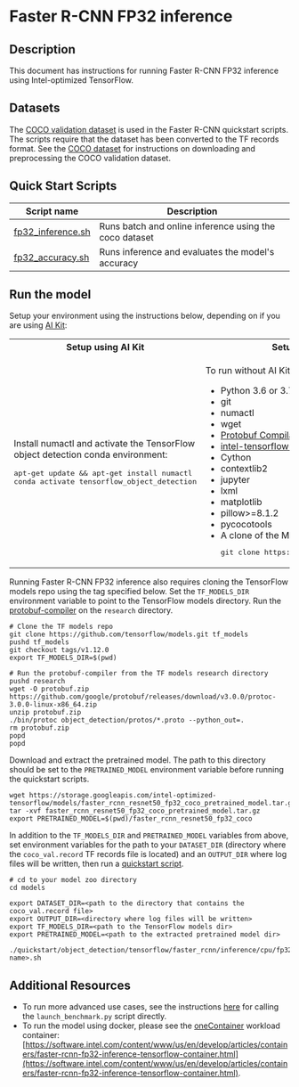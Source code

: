 <!--- 0. Title -->
# Faster R-CNN FP32 inference

<!-- 10. Description -->
## Description

This document has instructions for running Faster R-CNN FP32 inference using
Intel-optimized TensorFlow.

<!--- 30. Datasets -->
## Datasets

The [COCO validation dataset](http://cocodataset.org) is used in the
Faster R-CNN quickstart scripts. The scripts require that the dataset
has been converted to the TF records format. See the
[COCO dataset](/datasets/coco/README.md) for instructions on downloading
and preprocessing the COCO validation dataset.

<!--- 40. Quick Start Scripts -->
## Quick Start Scripts

| Script name | Description |
|-------------|-------------|
| [fp32_inference.sh](/quickstart/object_detection/tensorflow/faster_rcnn/inference/cpu/fp32/fp32_inference.sh) | Runs batch and online inference using the coco dataset |
| [fp32_accuracy.sh](/quickstart/object_detection/tensorflow/faster_rcnn/inference/cpu/fp32/fp32_accuracy.sh) | Runs inference and evaluates the model's accuracy |

<!--- 50. AI Kit -->
## Run the model

Setup your environment using the instructions below, depending on if you are
using [AI Kit](/docs/general/tensorflow/AIKit.md):

<table>
  <tr>
    <th>Setup using AI Kit</th>
    <th>Setup without AI Kit</th>
  </tr>
  <tr>
    <td>
      <p>Install numactl and activate the TensorFlow object detection conda environment:</p>
      <pre>apt-get update && apt-get install numactl<br>conda activate tensorflow_object_detection</pre>
    </td>
    <td>
      <p>To run without AI Kit you will need:</p>
      <ul>
        <li>Python 3.6 or 3.7
        <li>git
        <li>numactl
        <li>wget
        <li><a href="https://github.com/tensorflow/models/blob/v1.12.0/research/object_detection/g3doc/installation.md#protobuf-compilation">Protobuf Compilation</a>
        <li><a href="https://pypi.org/project/intel-tensorflow/1.15.2/">intel-tensorflow==1.15.2</a>
        <li>Cython
        <li>contextlib2
        <li>jupyter
        <li>lxml
        <li>matplotlib
        <li>pillow>=8.1.2
        <li>pycocotools
        <li>A clone of the Model Zoo repo<br />
        <pre>git clone https://github.com/IntelAI/models.git</pre>
      </ul>
    </td>
  </tr>
</table>

Running Faster R-CNN FP32 inference also requires cloning the TensorFlow
models repo using the tag specified below. Set the `TF_MODELS_DIR` environment
variable to point to the TensorFlow models directory. Run the
[protobuf-compiler](https://github.com/tensorflow/models/blob/v1.12.0/research/object_detection/g3doc/installation.md#protobuf-compilation)
on the `research` directory.
```
# Clone the TF models repo
git clone https://github.com/tensorflow/models.git tf_models
pushd tf_models
git checkout tags/v1.12.0
export TF_MODELS_DIR=$(pwd)

# Run the protobuf-compiler from the TF models research directory
pushd research
wget -O protobuf.zip https://github.com/google/protobuf/releases/download/v3.0.0/protoc-3.0.0-linux-x86_64.zip
unzip protobuf.zip
./bin/protoc object_detection/protos/*.proto --python_out=.
rm protobuf.zip
popd
popd
```

Download and extract the pretrained model. The path to this directory
should be set to the `PRETRAINED_MODEL` environment variable before
running the quickstart scripts.
```
wget https://storage.googleapis.com/intel-optimized-tensorflow/models/faster_rcnn_resnet50_fp32_coco_pretrained_model.tar.gz
tar -xvf faster_rcnn_resnet50_fp32_coco_pretrained_model.tar.gz
export PRETRAINED_MODEL=$(pwd)/faster_rcnn_resnet50_fp32_coco
```

In addition to the `TF_MODELS_DIR` and `PRETRAINED_MODEL` variables from
above, set environment variables for the path to your `DATASET_DIR` (directory
where the `coco_val.record` TF records file is located)  and an `OUTPUT_DIR`
where log files will be written, then run a [quickstart script](#quick-start-scripts).
```
# cd to your model zoo directory
cd models

export DATASET_DIR=<path to the directory that contains the coco_val.record file>
export OUTPUT_DIR=<directory where log files will be written>
export TF_MODELS_DIR=<path to the TensorFlow models dir>
export PRETRAINED_MODEL=<path to the extracted pretrained model dir>

./quickstart/object_detection/tensorflow/faster_rcnn/inference/cpu/fp32/<script name>.sh
```

<!--- 90. Resource Links-->
## Additional Resources

* To run more advanced use cases, see the instructions [here](Advanced.md)
  for calling the `launch_benchmark.py` script directly.
* To run the model using docker, please see the [oneContainer](http://software.intel.com/containers)
  workload container:<br />
  [https://software.intel.com/content/www/us/en/develop/articles/containers/faster-rcnn-fp32-inference-tensorflow-container.html](https://software.intel.com/content/www/us/en/develop/articles/containers/faster-rcnn-fp32-inference-tensorflow-container.html).

